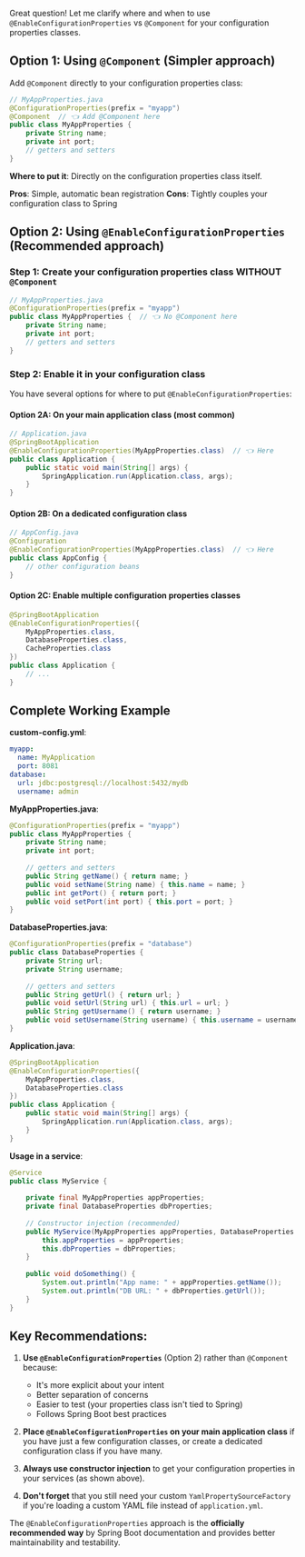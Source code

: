 Great question! Let me clarify where and when to use `@EnableConfigurationProperties` vs `@Component` for your configuration properties classes.

## Option 1: Using `@Component` (Simpler approach)

Add `@Component` directly to your configuration properties class:

```java
// MyAppProperties.java
@ConfigurationProperties(prefix = "myapp")
@Component  // 👈 Add @Component here
public class MyAppProperties {
    private String name;
    private int port;
    // getters and setters
}
```

**Where to put it**: Directly on the configuration properties class itself.

**Pros**: Simple, automatic bean registration
**Cons**: Tightly couples your configuration class to Spring

## Option 2: Using `@EnableConfigurationProperties` (Recommended approach)

### Step 1: Create your configuration properties class WITHOUT `@Component`

```java
// MyAppProperties.java
@ConfigurationProperties(prefix = "myapp")
public class MyAppProperties {  // 👈 No @Component here
    private String name;
    private int port;
    // getters and setters
}
```

### Step 2: Enable it in your configuration class

You have several options for where to put `@EnableConfigurationProperties`:

#### Option 2A: On your main application class (most common)

```java
// Application.java
@SpringBootApplication
@EnableConfigurationProperties(MyAppProperties.class)  // 👈 Here
public class Application {
    public static void main(String[] args) {
        SpringApplication.run(Application.class, args);
    }
}
```

#### Option 2B: On a dedicated configuration class

```java
// AppConfig.java
@Configuration
@EnableConfigurationProperties(MyAppProperties.class)  // 👈 Here
public class AppConfig {
    // other configuration beans
}
```

#### Option 2C: Enable multiple configuration properties classes

```java
@SpringBootApplication
@EnableConfigurationProperties({
    MyAppProperties.class,
    DatabaseProperties.class,
    CacheProperties.class
})
public class Application {
    // ...
}
```

## Complete Working Example

**custom-config.yml**:
```yaml
myapp:
  name: MyApplication
  port: 8081
database:
  url: jdbc:postgresql://localhost:5432/mydb
  username: admin
```

**MyAppProperties.java**:
```java
@ConfigurationProperties(prefix = "myapp")
public class MyAppProperties {
    private String name;
    private int port;
    
    // getters and setters
    public String getName() { return name; }
    public void setName(String name) { this.name = name; }
    public int getPort() { return port; }
    public void setPort(int port) { this.port = port; }
}
```

**DatabaseProperties.java**:
```java
@ConfigurationProperties(prefix = "database")
public class DatabaseProperties {
    private String url;
    private String username;
    
    // getters and setters
    public String getUrl() { return url; }
    public void setUrl(String url) { this.url = url; }
    public String getUsername() { return username; }
    public void setUsername(String username) { this.username = username; }
}
```

**Application.java**:
```java
@SpringBootApplication
@EnableConfigurationProperties({
    MyAppProperties.class,
    DatabaseProperties.class
})
public class Application {
    public static void main(String[] args) {
        SpringApplication.run(Application.class, args);
    }
}
```

**Usage in a service**:
```java
@Service
public class MyService {
    
    private final MyAppProperties appProperties;
    private final DatabaseProperties dbProperties;
    
    // Constructor injection (recommended)
    public MyService(MyAppProperties appProperties, DatabaseProperties dbProperties) {
        this.appProperties = appProperties;
        this.dbProperties = dbProperties;
    }
    
    public void doSomething() {
        System.out.println("App name: " + appProperties.getName());
        System.out.println("DB URL: " + dbProperties.getUrl());
    }
}
```

## Key Recommendations:

1. **Use `@EnableConfigurationProperties`** (Option 2) rather than `@Component` because:
   - It's more explicit about your intent
   - Better separation of concerns
   - Easier to test (your properties class isn't tied to Spring)
   - Follows Spring Boot best practices

2. **Place `@EnableConfigurationProperties` on your main application class** if you have just a few configuration classes, or create a dedicated configuration class if you have many.

3. **Always use constructor injection** to get your configuration properties in your services (as shown above).

4. **Don't forget** that you still need your custom `YamlPropertySourceFactory` if you're loading a custom YAML file instead of `application.yml`.

The `@EnableConfigurationProperties` approach is the **officially recommended way** by Spring Boot documentation and provides better maintainability and testability.